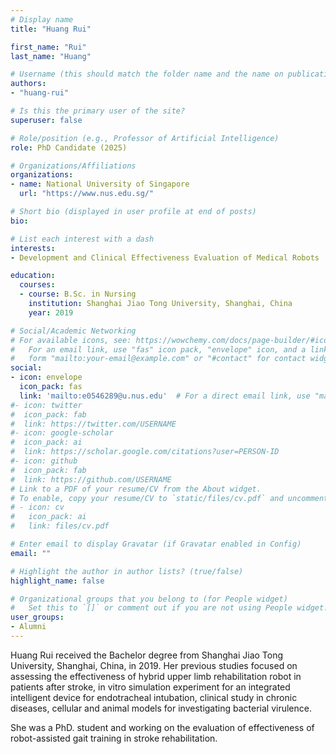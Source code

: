 ```yaml
---
# Display name
title: "Huang Rui"

first_name: "Rui"
last_name: "Huang"

# Username (this should match the folder name and the name on publications)
authors:
- "huang-rui"

# Is this the primary user of the site?
superuser: false

# Role/position (e.g., Professor of Artificial Intelligence)
role: PhD Candidate (2025)

# Organizations/Affiliations
organizations:
- name: National University of Singapore
  url: "https://www.nus.edu.sg/"

# Short bio (displayed in user profile at end of posts)
bio: 

# List each interest with a dash
interests:
- Development and Clinical Effectiveness Evaluation of Medical Robots

education:
  courses:
  - course: B.Sc. in Nursing
    institution: Shanghai Jiao Tong University, Shanghai, China
    year: 2019

# Social/Academic Networking
# For available icons, see: https://wowchemy.com/docs/page-builder/#icons
#   For an email link, use "fas" icon pack, "envelope" icon, and a link in the
#   form "mailto:your-email@example.com" or "#contact" for contact widget.
social:
- icon: envelope
  icon_pack: fas
  link: 'mailto:e0546289@u.nus.edu'  # For a direct email link, use "mailto:test@example.org".
#- icon: twitter
#  icon_pack: fab
#  link: https://twitter.com/USERNAME
#- icon: google-scholar
#  icon_pack: ai
#  link: https://scholar.google.com/citations?user=PERSON-ID
#- icon: github
#  icon_pack: fab
#  link: https://github.com/USERNAME
# Link to a PDF of your resume/CV from the About widget.
# To enable, copy your resume/CV to `static/files/cv.pdf` and uncomment the lines below.
# - icon: cv
#   icon_pack: ai
#   link: files/cv.pdf

# Enter email to display Gravatar (if Gravatar enabled in Config)
email: ""

# Highlight the author in author lists? (true/false)
highlight_name: false

# Organizational groups that you belong to (for People widget)
#   Set this to `[]` or comment out if you are not using People widget.
user_groups:
- Alumni
---
```


Huang Rui received the Bachelor degree from Shanghai Jiao Tong University, Shanghai, China, in 2019. Her previous studies focused on assessing the effectiveness of hybrid upper limb rehabilitation robot in patients after stroke, in vitro simulation experiment for an integrated intelligent device for endotracheal intubation, clinical study in chronic diseases, cellular and animal models for investigating bacterial virulence. 

She was a PhD. student and working on the evaluation of effectiveness of robot-assisted gait training in stroke rehabilitation.

